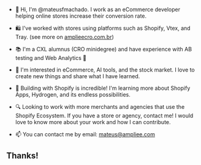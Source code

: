 - 👋 Hi, I'm @mateusfmachado. I work as an eCommerce developer helping online stores increase their conversion rate.

- 🛍 I've worked with stores using platforms such as Shopify, Vtex, and Tray. (see more on [amplieecro.com.br](https://amplieecro.com.br)) 

- 📚 I'm a CXL alumnus (CRO minidegree) and have experience with AB testing and Web Analytics 🚀

- 👀 I'm interested in eCommerce, AI tools, and the stock market. I love to create new things and share what I have learned.

- 🌱 Building with Shopify is incredible! I'm learning more about Shopify Apps, Hydrogen, and its endless possibilities. 

- 🔍 Looking to work with more merchants and agencies that use the Shopify Ecosystem. If you have a store or agency, contact me! I would love to know more about your work and how I can contribute.

- 📫 You can contact me by email: mateus@ampliee.com

## Thanks!


